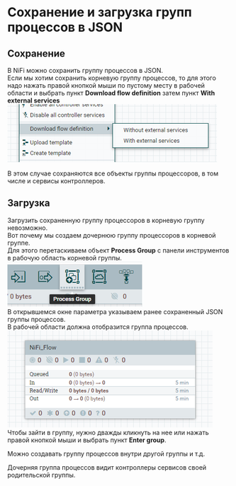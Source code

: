 # Сохранение и загрузка групп процессов в JSON

## Сохранение

В NiFi можно сохранить группу процессов в JSON.
<br/>Если мы хотим сохранить корневую группу процессов, то для этого надо нажать правой кнопкой мыши по пустому месту в рабочей области и выбрать пункт **Download flow definition** затем пункт **With external services**
<br/>![NiFi Process Group JSON Save](images/nifi_pg_json_save.png)

В этом случае сохраняются все объекты группы процессоров, в том числе и сервисы контроллеров.

## Загрузка

Загрузить сохраненную группу процессоров в корневую группу невозможно.
<br/>Вот почему мы создаем дочернюю группу процессоров в корневой группе.
<br/>Для этого перетаскиваем объект **Process Group** с панели инструментов в рабочую область корневой группы.
<br/>![NiFi Process Group Create](images/nifi_pg_create.png)
<br/>В открывшемся окне параметра указываем ранее сохраненный JSON группы процессов.
<br/>В рабочей области должна отобразится группа процессов.
<br/>![NiFi Process Group Loaded](images/nifi_pg_loaded.png)
<br/>Чтобы зайти в группу, нужно дважды кликнуть на нее или нажать правой кнопкой мыши и выбрать пункт **Enter group**.

Можно создавать группу процессов внутри другой группы и т.д.

Дочерняя группа процессов видит контроллеры сервисов своей родительской группы.